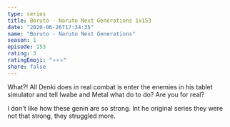 ```yaml
--- 
type: series 
title: Boruto - Naruto Next Generations 1x153 
date: "2020-06-26T17:34:35" 
name: "Boruto - Naruto Next Generations" 
season: 1 
episode: 153 
rating: 3 
ratingEmoji: "⭐️⭐️⭐️" 
share: false 
---
```


What?! All Denki does in real combat is enter the enemies in his tablet simulator and tell Iwabe and Metal what do to do? Are you for real?

I don't like how these genin are so strong. Int he original series they were not that strong, they struggled more.

